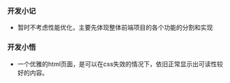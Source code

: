 ### 开发小记

 * 暂时不考虑性能优化，主要先体现整体前端项目的各个功能的分割和实现


### 开发小悟

 * 一个优雅的html页面，是可以在css失效的情况下，依旧正常显示出可读性较好的内容。